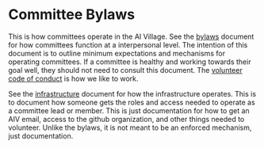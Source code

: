 # Committee Bylaws

This is how committees operate in the AI Village. See the [bylaws](committee.md) document for how committees function at a interpersonal level. The intention of this document is to outline minimum expectations and mechanisms for operating committees. If a committee is healthy and working towards their goal well, they should not need to consult this document. The [volunteer code of conduct](volunteer-code-of-conduct.md) is how we like to work. 

See the [infrastructure](infrastructure.md) document for how the infrastructure operates. This is to document how someone gets the roles and access needed to operate as a committee lead or member. This is just documentation for how to get an AIV email, access to the github organization, and other things needed to volunteer. Unlike the bylaws, it is not meant to be an enforced mechanism, just documentation.